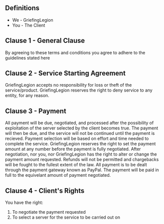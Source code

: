 ## Definitions
* We - GriefingLegion
* You - The Client

## Clause 1 - General Clause
By agreeing to these terms and conditions you agree to adhere to the guidelines stated here

## Clause 2 - Service Starting Agreement
GriefingLegion accepts no responsibility for loss or theft of the service/product. GriefingLegion reserves the right to deny service to any entity, for any reason.

## Clause 3 - Payment
All payment will be due, negotiated, and processed after the possibility of exploitation of the server selected by the client becomes true. The payment will then be due, and the service will not be continued until the payment is recieved. Payment selection will be based on effort and time needed to complete the service. GriefingLegion reserves the right to set the payment amount at any number before the payment is fully negotiated. After negotiation, nor you, nor GriefingLegion has the right to alter or change the payment amount requested. Refunds will not be permitted and chargebacks will be fought to the fullest extent of the law. All payment is to be dealt through the payment gateway known as PayPal. The payment will be paid in full to the equivelant amount of payment negotiated.

## Clause 4 - Client's Rights
You have the right:

1. To negotiate the payment requested
2. To select a server for the service to be carried out on
